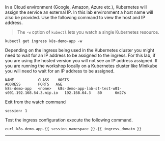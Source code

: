 
In a Cloud environment (Google, Amazon, Azure etc.), Kubernetes will assign the service an external IP.  In this
lab environment a host name will also be provided.  Use the following command to view the host and IP address.

> The `-w` option of `kubectl` lets you watch a single Kubernetes resource.

```execute-1
kubectl get ingress k8s-demo-app -w
```

Depending on the ingress being used in the Kubernetes cluster you might need to wait for an IP address to be assigned to the ingress.  For
this lab, if you are using the hosted version you will not see an IP address assigned.  If you are running the workshop locally on
a Kubernetes cluster like Minikube you will need to wait for an IP address to be assigned.
```
NAME           CLASS    HOSTS                                                   ADDRESS        PORTS   AGE
k8s-demo-app   <none>   k8s-demo-app-lab-st-test-w01-s001.192.168.64.3.nip.io   192.168.64.3   80      6m27s
```

Exit from the watch command
```terminal:interrupt
session: 1
```


Test the ingress configuration execute the following command.
```execute-2
curl k8s-demo-app-{{ session_namespace }}.{{ ingress_domain }}
```


---